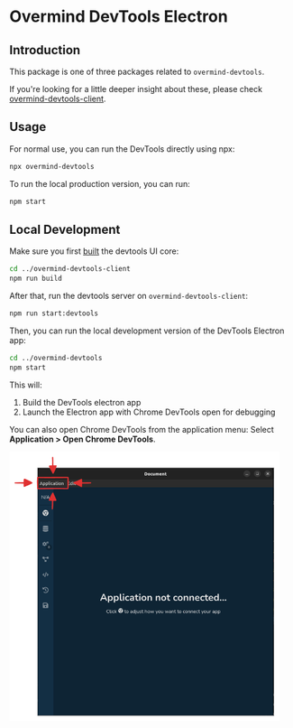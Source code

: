 # Overmind DevTools Electron

## Introduction

This package is one of three packages related to `overmind-devtools`.

If you're looking for a little deeper insight about these, please check [overmind-devtools-client](../overmind-devtools-client/README.md).

## Usage

For normal use, you can run the DevTools directly using npx:

```sh
npx overmind-devtools
```

To run the local production version, you can run:

```sh
npm start
```

## Local Development

Make sure you first [built](../overmind-devtools-client/README.md) the devtools UI core:

```sh
cd ../overmind-devtools-client
npm run build
```

After that, run the devtools server on `overmind-devtools-client`:

```sh
npm run start:devtools
```

Then, you can run the local development version of the DevTools Electron app:

```sh
cd ../overmind-devtools
npm start
```

This will:

1. Build the DevTools electron app
2. Launch the Electron app with Chrome DevTools open for debugging

You can also open Chrome DevTools from the application menu: Select **Application > Open Chrome DevTools**.

![overmind-devtools-debugging](./docs/assets/overmind-devtools-debugging.png)
